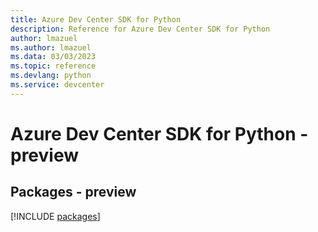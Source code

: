 ```yaml
---
title: Azure Dev Center SDK for Python
description: Reference for Azure Dev Center SDK for Python
author: lmazuel
ms.author: lmazuel
ms.data: 03/03/2023
ms.topic: reference
ms.devlang: python
ms.service: devcenter
---
```

# Azure Dev Center SDK for Python - preview
## Packages - preview
[!INCLUDE [packages](dev-center-index.md)]